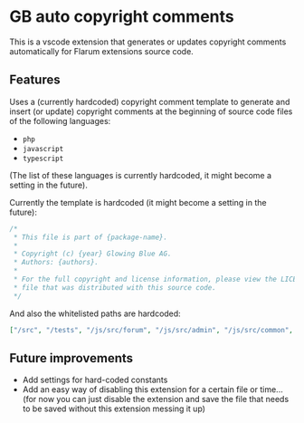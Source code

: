 # GB auto copyright comments

This is a vscode extension that generates or updates copyright comments automatically for Flarum
extensions source code.

## Features

Uses a (currently hardcoded) copyright comment template to generate and insert (or update) copyright
comments at the beginning of source code files of the following languages:

-   `php`
-   `javascript`
-   `typescript`

(The list of these languages is currently hardcoded, it might become a setting in the future).

Currently the template is hardcoded (it might become a setting in the future):

```js
/*
 * This file is part of {package-name}.
 *
 * Copyright (c) {year} Glowing Blue AG.
 * Authors: {authors}.
 *
 * For the full copyright and license information, please view the LICENSE.md
 * file that was distributed with this source code.
 */
```

And also the whitelisted paths are hardcoded:

```json
["/src", "/tests", "/js/src/forum", "/js/src/admin", "/js/src/common", "/migrations", "/extend.php"]
```

## Future improvements

-   Add settings for hard-coded constants
-   Add an easy way of disabling this extension for a certain file or time... (for now you can just
    disable the extension and save the file that needs to be saved without this extension messing it
    up)
